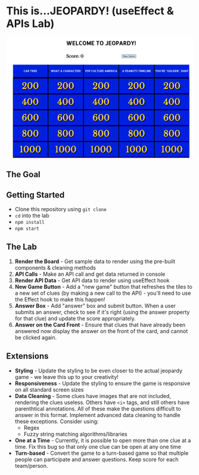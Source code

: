 # This is...JEOPARDY! (useEffect & APIs Lab)

![jeopardy board](Jeopardy.png)

## The Goal

## Getting Started

* Clone this repository using `git clone`
* `cd` into the lab
* `npm install`
* `npm start`

## The Lab

1. **Render the Board** - Get sample data to render using the pre-built components & cleaning methods
1. **API Calls** - Make an API call and get data returned in console
1. **Render API Data** - Get API data to render using useEffect hook
1. **New Game Button** - Add a "new game" button that refreshes the tiles to a new set of clues (by making a new call to the API) - you'll need to use the Effect hook to make this happen!
1. **Answer Box** - Add "answer" box and submit button. When a user submits an answer, check to see if it's right (using the answer property for that clue) and update the score appropriately.
1. **Answer on the Card Front** - Ensure that clues that have already been answered now display the answer on the front of the card, and cannot be clicked again.

## Extensions

* **Styling** - Update the styling to be even closer to the actual jeopardy game - we leave this up to your creativity!
* **Responsiveness** - Update the styling to ensure the game is responsive on all standard screen sizes
* **Data Cleaning** - Some clues have images that are not included, rendering the clues useless. Others have `<i>` tags, and still others have parenthtical annotations. All of these make the questions difficult to answer in this format. Implement advanced data cleaning to handle these exceptions. Consider using:
  * Regex
  * Fuzzy string matching algorithms/libraries
* **One at a Time** - Currently, it is possible to open more than one clue at a time. Fix this bug so that only one clue can be open at any one time
* **Turn-based** - Convert the game to a turn-based game so that multiple people can participate and answer questions. Keep score for each team/person.
